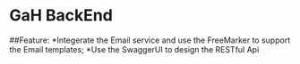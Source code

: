 # GaH BackEnd

##Feature:
  *Integerate the Email service and use the FreeMarker to support the Email templates;
  *Use the SwaggerUI to design the RESTful Api
